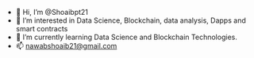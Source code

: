 - 👋 Hi, I’m @Shoaibpt21
- 👀 I’m interested in Data Science, Blockchain, data analysis, Dapps and smart contracts
- 🌱 I’m currently learning Data Science and Blockchain Technologies.
- 📫 nawabshoaib21@gmail.com


<!---
Shoaibpt21/Shoaibpt21 is a ✨ special ✨ repository because its `README.md` (this file) appears on your GitHub profile.
You can click the Preview link to take a look at your changes.
--->
